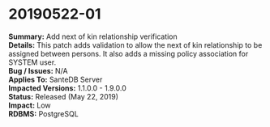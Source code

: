 # 20190522-01

**Summary:** Add next of kin relationship verification   
**Details:** This patch adds validation to allow the next of kin relationship to be assigned between persons. It also adds a missing policy association for SYSTEM user.   
**Bug / Issues:** N/A  
**Applies To:** SanteDB Server   
**Impacted Versions:** 1.1.0.0 - 1.9.0.0  
**Status:** Released \(May 22, 2019\)  
**Impact:** Low   
**RDBMS:** PostgreSQL

